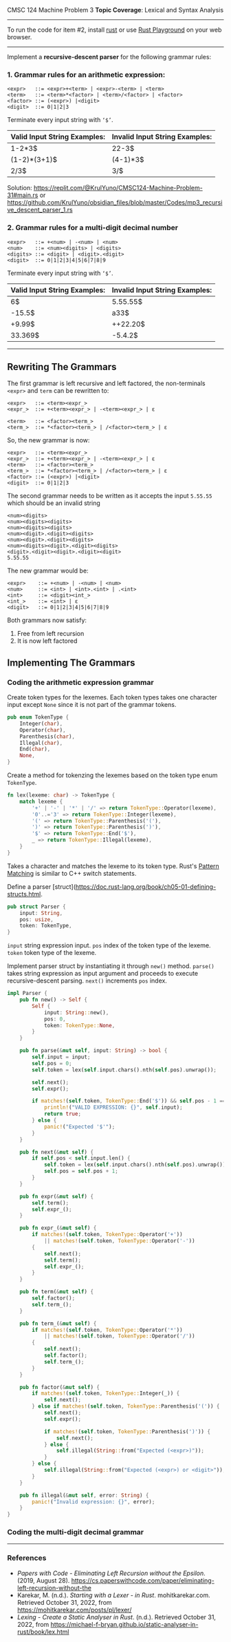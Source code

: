 CMSC 124 Machine Problem 3 
**Topic Coverage**: Lexical and Syntax Analysis

---
To run the code for item \#2, install [rust](https://doc.rust-lang.org/book/ch01-01-installation.html) or use [Rust Playground](https://play.rust-lang.org/) on your web browser.

---
Implement a **recursive-descent parser** for the following grammar rules:

### 1. Grammar rules for an arithmetic expression:
```
<expr>   ::= <expr>+<term> | <expr>-<term> | <term>  
<term>   ::= <term>*<factor> | <term>/<factor> | <factor>  
<factor> ::= (<expr>) |<digit>  
<digit>  ::= 0|1|2|3
```
Terminate every input string with `‘$’`.

| Valid Input String Examples: | Invalid Input String Examples: |
| ---------------------------- | ------------------------------ |
| 1-2\*3$                      | 22-3$                          |
| (1-2)\*(3+1)$                | (4-1)\*3$                      |
| 2/3$                         | 3/$                            |

Solution: https://replit.com/@KrulYuno/CMSC124-Machine-Problem-31#main.rs or https://github.com/KrulYuno/obsidian_files/blob/master/Codes/mp3_recursive_descent_parser_1.rs

### 2. Grammar rules for a multi-digit decimal number
```
<expr>   ::= +<num> | -<num> | <num>  
<num>    ::= <num><digits> | <digits>  
<digits> ::= <digit> | <digit>.<digit>  
<digit>  ::= 0|1|2|3|4|5|6|7|8|9
```
Terminate every input string with `‘$’`.

| Valid Input String Examples: | Invalid Input String Examples: |
| ---------------------------- | ------------------------------ |
| 6$                           | 5.55.55$                       |
| -15.5$                       | a33$                           |
| +9.99$                       | ++22.20$                       |
| 33.369$                      | -5.4.2$                        |



---

## Rewriting The Grammars
The first grammar is left recursive and left factored, the non-terminals `<expr>` and `term` can be rewritten to:
```
<expr>   ::= <term><expr_>
<expr_>  ::= +<term><expr_> | -<term><expr_> | ε

<term>   ::= <factor><term_>
<term_>  ::= *<factor><term_> | /<factor><term_> | ε
```
So, the new grammar is now:
```
<expr>   ::= <term><expr_>
<expr_>  ::= +<term><expr_> | -<term><expr_> | ε
<term>   ::= <factor><term_>
<term_>  ::= *<factor><term_> | /<factor><term_> | ε
<factor> ::= (<expr>) |<digit>  
<digit>  ::= 0|1|2|3
```

The second grammar needs to be written as it accepts the input `5.55.55` which should be an invalid string
```
<num><digits>
<num><digits><digits>
<num><digits><digits>
<num><digit>.<digit><digits>
<num><digit>.<digit><digits>
<num><digits><digit>.<digit><digits>
<digit>.<digit><digit>.<digit><digit>
5.55.55
```
The new grammar would be:
```
<expr>    ::= +<num> | -<num> | <num>  
<num>     ::= <int> | <int>.<int> | .<int>
<int>     ::= <digit><int_>
<int_>    ::= <int> | ε
<digit>   ::= 0|1|2|3|4|5|6|7|8|9
```

Both grammars now satisfy:
1. Free from left recursion
2. It is now left factored

## Implementing The Grammars
### Coding the arithmetic expression grammar
Create token types for the lexemes. Each token types takes one character input except `None` since it is not part of the grammar tokens.
```rust
pub enum TokenType {
    Integer(char),
    Operator(char),
    Parenthesis(char),
    Illegal(char),
    End(char),
    None,
}
```

Create a method for tokenzing the lexemes based on the token type enum `TokenType`.
```rust
fn lex(lexeme: char) -> TokenType {
    match lexeme {
        '+' | '-' | '*' | '/' => return TokenType::Operator(lexeme),
        '0'..='3' => return TokenType::Integer(lexeme),
        '(' => return TokenType::Parenthesis('('),
        ')' => return TokenType::Parenthesis(')'),
        '$' => return TokenType::End('$'),
        _ => return TokenType::Illegal(lexeme),
    }
}
```
Takes a character and matches the lexeme to its token type. 
Rust's [Pattern Matching](https://doc.rust-lang.org/rust-by-example/flow_control/match.html) is similar to C++ switch statements.

Define a parser [struct](https://doc.rust-lang.org/book/ch05-01-defining-structs.html.
```rust
pub struct Parser {
    input: String,
    pos: usize,
    token: TokenType,
}
```
`input` string expression input.
`pos` index of the token type of the lexeme.
`token` token type of the lexeme.

Implement parser struct by instantiating it through `new()` method.
`parse()` takes string expression as input argument and proceeds to execute recursive-descent parsing.
`next()` increments `pos` index.
```rust
impl Parser {
    pub fn new() -> Self {
        Self {
            input: String::new(),
            pos: 0,
            token: TokenType::None,
        }
    }

    pub fn parse(&mut self, input: String) -> bool {
        self.input = input;
        self.pos = 0;
        self.token = lex(self.input.chars().nth(self.pos).unwrap());

        self.next();
        self.expr();

        if matches!(self.token, TokenType::End('$')) && self.pos - 1 == self.input.len() - 1 {
            println!("VALID EXPRESSION: {}", self.input);
            return true;
        } else {
            panic!("Expected '$'");
        }
    }

    pub fn next(&mut self) {
        if self.pos < self.input.len() {
            self.token = lex(self.input.chars().nth(self.pos).unwrap());
            self.pos = self.pos + 1;
        }
    }

    pub fn expr(&mut self) {
        self.term();
        self.expr_();
    }

    pub fn expr_(&mut self) {
        if matches!(self.token, TokenType::Operator('+'))
            || matches!(self.token, TokenType::Operator('-'))
        {
            self.next();
            self.term();
            self.expr_();
        }
    }

    pub fn term(&mut self) {
        self.factor();
        self.term_();
    }

    pub fn term_(&mut self) {
        if matches!(self.token, TokenType::Operator('*'))
            || matches!(self.token, TokenType::Operator('/'))
        {
            self.next();
            self.factor();
            self.term_();
        }
    }

    pub fn factor(&mut self) {
        if matches!(self.token, TokenType::Integer(_)) {
            self.next();
        } else if matches!(self.token, TokenType::Parenthesis('(')) {
            self.next();
            self.expr();

            if matches!(self.token, TokenType::Parenthesis(')')) {
                self.next();
            } else {
                self.illegal(String::from("Expected (<expr>)"));
            }
        } else {
            self.illegal(String::from("Expected (<expr>) or <digit>"));
        }
    }

    pub fn illegal(&mut self, error: String) {
        panic!("Invalid expression: {}", error);
    }
}
```

### Coding the multi-digit decimal grammar

---
### References
- _Papers with Code - Eliminating Left Recursion without the Epsilon_. (2019, August 28). https://cs.paperswithcode.com/paper/eliminating-left-recursion-without-the
- Karekar, M. (n.d.). _Starting with a Lexer - in Rust_. mohitkarekar.com. Retrieved October 31, 2022, from https://mohitkarekar.com/posts/pl/lexer/
- _Lexing - Create a Static Analyser in Rust_. (n.d.). Retrieved October 31, 2022, from https://michael-f-bryan.github.io/static-analyser-in-rust/book/lex.html